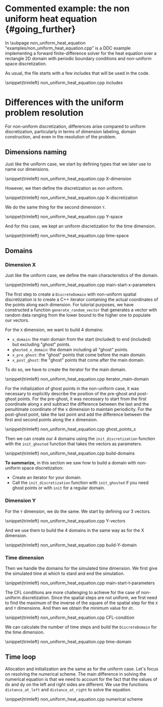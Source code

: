 # Commented example: the non uniform heat equation {#going_further}
<!--
Copyright (C) The DDC development team, see COPYRIGHT.md file

SPDX-License-Identifier: MIT
-->

In \subpage non_uniform_heat_equation "examples/non_uniform_heat_equation.cpp" is a DDC example implementing a forward
finite-difference solver for the heat equation over a rectangle 2D domain with periodic boundary
conditions and non-uniform space discretization.

As usual, the file starts with a few includes that will be used in the code.

\snippet{trimleft} non_uniform_heat_equation.cpp includes

# Differences with the uniform problem resolution

For non-uniform discretization, differences arise compared to uniform discretization, particularly in terms of dimension labeling, domain construction, and even in the resolution of the problem.

## Dimensions naming

Just like the uniform case, we start by defining types that we later use to name our
dimensions. 

\snippet{trimleft} non_uniform_heat_equation.cpp X-dimension

However, we then define the discretization as non uniform.

\snippet{trimleft} non_uniform_heat_equation.cpp X-discretization

We do the same thing for the second dimension `Y`.

\snippet{trimleft} non_uniform_heat_equation.cpp Y-space

And for this case, we kept an uniform discretization for the time dimension.

\snippet{trimleft} non_uniform_heat_equation.cpp time-space

## Domains

### Dimension X

Just like the uniform case, we define the main characteristics of the domain. 

\snippet{trimleft} non_uniform_heat_equation.cpp main-start-x-parameters

The first step to create a `DiscreteDomain` with non-uniform spatial discretization is to create a C++ iterator containing the actual coordinates of the points along each dimension. For tutorial purposes, we have constructed a function `generate_random_vector` that generates a vector with random data ranging from the lower bound to the higher one to populate our vectors.

For the `X` dimension, we want to build 4 domains: 
* `x_domain`: the main domain from the start (included) to end (included) but excluding "ghost"
  points.
* `ghosted_x_domain`: the domain including all "ghost" points.
* `x_pre_ghost`: the "ghost" points that come before the main domain.
* `x_post_ghost`: the "ghost" points that come after the main domain.

To do so, we have to create the iterator for the main domain.

\snippet{trimleft} non_uniform_heat_equation.cpp iterator_main-domain

For the initialization of ghost points in the non-uniform case, it was necessary to explicitly describe the position of the pre-ghost and post-ghost points. For the pre-ghost, it was necessary to start from the first coordinate along x and subtract the difference between the last and the penultimate coordinate of the x dimension to maintain periodicity. For the post-ghost point, take the last point and add the difference between the first and second points along the x dimension.

\snippet{trimleft} non_uniform_heat_equation.cpp ghost_points_x

Then we can create our 4 domains using the `init_discretization`
function with the `init_ghosted` function that takes the vectors as parameters. 

\snippet{trimleft} non_uniform_heat_equation.cpp build-domains

**To summarize,** in this section we saw how to build a domain with non-uniform space discretization: 
+ Create an iterator for your domain.
+ Call the `init_discretization` function with `init_ghosted` if you need ghost points or with `init` for a regular domain. 

### Dimension Y 

For the `Y` dimension, we do the same. We start by defining our 3 vectors. 

\snippet{trimleft} non_uniform_heat_equation.cpp Y-vectors 

And we use them to build the 4 domains in the same way as for the X dimension.

\snippet{trimleft} non_uniform_heat_equation.cpp build-Y-domain

### Time dimension

Then we handle the domains for the simulated time dimension. We first give the simulated time at which to stard and end the simulation. 

\snippet{trimleft} non_uniform_heat_equation.cpp main-start-t-parameters

The CFL conditions are more challenging to achieve for the case of non-uniform discretization. 
Since the spatial steps are not uniform, we first need to find the maximum of the inverse of the square of the spatial step for the `X` and `Y` dimensions. And then we obtain the minimum value for `dt`.

\snippet{trimleft} non_uniform_heat_equation.cpp CFL-condition

We can calculate the number of time steps and build the `DiscreteDomain` for the time dimension.

\snippet{trimleft} non_uniform_heat_equation.cpp time-domain

## Time loop

Allocation and initialization are the same as for the uniform case. Let's focus on resolving the numerical scheme.
The main difference in solving the numerical equation is that we need to account for the fact that the values of dx and dy on the left and right sides are different. We use the functions `distance_at_left` and `distance_at_right` to solve the equation. 

\snippet{trimleft} non_uniform_heat_equation.cpp numerical scheme





















